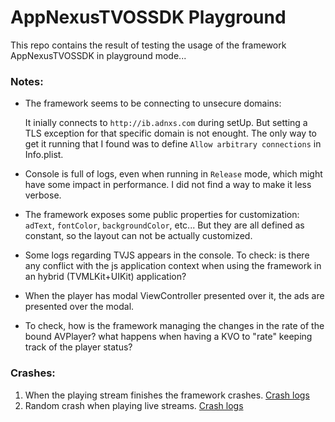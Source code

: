 # AppNexusTVOSSDK Playground

This repo contains the result of testing the usage of the framework AppNexusTVOSSDK in playground mode...

### Notes:
- The framework seems to be connecting to unsecure domains:

   It inially connects to `http://ib.adnxs.com` during setUp. But setting a TLS exception for that specific domain is not enought. The only way to get it running that I found was to define `Allow arbitrary connections` in Info.plist.
   
- Console is full of logs, even when running in `Release` mode, which might have some impact in performance. I did not find a way to make it less verbose.
- The framework exposes some public properties for customization: `adText`, `fontColor`, `backgroundColor`, etc... But they are all defined as constant, so the layout can not be actually customized.
- Some logs regarding TVJS appears in the console. To check: is there any conflict with the js application context when using the framework in an hybrid (TVMLKit+UIKit) application?
- When the player has modal ViewController presented over it, the ads are presented over the modal.
- To check, how is the framework managing the changes in the rate of the bound AVPlayer? what happens when having a KVO to "rate" keeping track of the player status?

### Crashes:
1. When the playing stream finishes the framework crashes. [Crash logs](crash1.log)
2. Random crash when playing live streams. [Crash logs](crash2.log)

